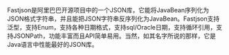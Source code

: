 Fastjson是阿里巴巴开源项目中的一个JSON库，它能将JavaBean序列化为JSON格式字符串，并且能把JSON字符串反序列化为JavaBean。Fastjson支持泛型，支持Enum，支持各种日期格式，支持sql/Oracle日期，支持循环引用，支持JSONPath，功能丰富而且API简单易用。当然，如其名字所说的那样，它是Java语言中性能最好的JSON库。